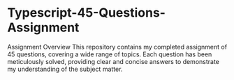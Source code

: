 # Typescript-45-Questions-Assignment
Assignment Overview This repository contains my completed assignment of 45 questions, covering a wide range of topics. Each question has been meticulously solved, providing clear and concise answers to demonstrate my understanding of the subject matter. 
